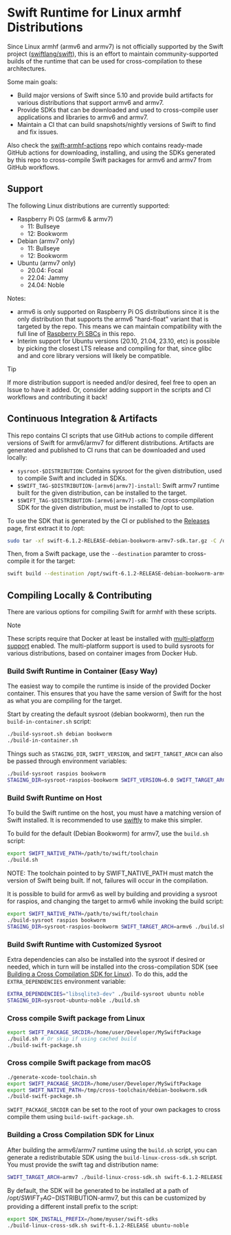 # Swift Runtime for Linux armhf Distributions

Since Linux armhf (armv6 and armv7) is not officially supported by the Swift project ([swiftlang/swift](https://github.com/swiftlang)), this is an effort
to maintain community-supported builds of the runtime that can be used for cross-compilation to these architectures.

Some main goals:

- Build major versions of Swift since 5.10 and provide build artifacts for various distributions that support armv6 and armv7.
- Provide SDKs that can be downloaded and used to cross-compile user applications and libraries to armv6 and armv7.
- Maintain a CI that can build snapshots/nightly versions of Swift to find and fix issues.

Also check the [swift-armhf-actions](https://github.com/xtremekforever/swift-armhf-actions) repo which contains ready-made GitHub actions for downloading, installing, and using the SDKs generated by this repo to cross-compile Swift packages for armv6 and armv7 from GitHub workflows.

## Support

The following Linux distributions are currently supported:

- Raspberry Pi OS (armv6 & armv7)
   - 11: Bullseye
   - 12: Bookworm
- Debian (armv7 only)
   - 11: Bullseye
   - 12: Bookworm
- Ubuntu (armv7 only)
   - 20.04: Focal
   - 22.04: Jammy
   - 24.04: Noble

Notes:
- armv6 is only supported on Raspberry Pi OS distributions since it is the only distribution that supports the armv6 "hard-float" variant that is targeted by the repo. This means we can maintain compatibility with the full line of [Raspberry Pi SBCs](https://www.raspberrypi.com/news/raspberry-pi-product-series-explained/) in this repo.
- Interim support for Ubuntu versions (20.10, 21.04, 23.10, etc) is possible by picking the closest LTS release and compiling for that, since glibc and and core library versions will likely be compatible.

> [!TIP]
> If more distribution support is needed and/or desired, feel free to open an Issue to have it added. Or, consider adding support in the scripts and CI workflows and contributing it back!

## Continuous Integration & Artifacts

This repo contains CI scripts that use GitHub actions to compile different versions of Swift
for armv6/armv7 for different distributions. Artifacts are generated and published to CI runs that can
be downloaded and used locally:

- `sysroot-$DISTRIBUTION`: Contains sysroot for the given distribution, used to compile Swift and included in SDKs.
- `$SWIFT_TAG-$DISTRIBUTION-[armv6|armv7]-install`: Swift armv7 runtime built for the given distribution, can be installed to the target.
- `$SWIFT_TAG-$DISTRIBUTION-[armv6|armv7]-sdk`: The cross-compilation SDK for the given distribution, must be installed to /opt to use.

To use the SDK that is generated by the CI or published to the [Releases](https://github.com/xtremekforever/swift-armv7/releases) page, first
extract it to /opt:

```bash
sudo tar -xf swift-6.1.2-RELEASE-debian-bookworm-armv7-sdk.tar.gz -C /opt
```

Then, from a Swift package, use the `--destination` paramter to cross-compile it for the target:

```bash
swift build --destination /opt/swift-6.1.2-RELEASE-debian-bookworm-armv7/debian-bookworm.json
```

## Compiling Locally & Contributing

There are various options for compiling Swift for armhf with these scripts.

> [!NOTE]
> These scripts require that Docker at least be installed with [multi-platform support](https://docs.docker.com/build/building/multi-platform/) enabled. The multi-platform support is used to build sysroots for various distributions, based on container images from Docker Hub.

### Build Swift Runtime in Container (Easy Way)

The easiest way to compile the runtime is inside of the provided Docker container. This ensures that you have the same version of Swift for the host as what you are compiling for the target.

Start by creating the default sysroot (debian bookworm), then run the `build-in-container.sh` script:

```bash
./build-sysroot.sh debian bookworm
./build-in-container.sh
```

Things such as `STAGING_DIR`, `SWIFT_VERSION`, and `SWIFT_TARGET_ARCH` can also be passed through environment variables:

```bash
./build-sysroot raspios bookworm
STAGING_DIR=sysroot-raspios-bookworm SWIFT_VERSION=6.0 SWIFT_TARGET_ARCH=armv6 ./build-in-container.sh
```

### Build Swift Runtime on Host

To build the Swift runtime on the host, you must have a matching version of Swift installed. It is recommended to use [swiftly](https://github.com/swiftlang/swiftly) to make this simpler.

To build for the default (Debian Bookworm) for armv7, use the `build.sh` script:

```bash
export SWIFT_NATIVE_PATH=/path/to/swift/toolchain
./build.sh
```

NOTE: The toolchain pointed to by SWIFT_NATIVE_PATH must match the version of Swift being built. If not, failures will occur in the compilation.

It is possible to build for armv6 as well by building and providing a sysroot for raspios, and changing the target to armv6 while invoking the build script:

```bash
export SWIFT_NATIVE_PATH=/path/to/swift/toolchain
./build-sysroot raspios bookworm
STAGING_DIR=sysroot-raspios-bookworm SWIFT_TARGET_ARCH=armv6 ./build.sh
```

### Build Swift Runtime with Customized Sysroot

Extra dependencies can also be installed into the sysroot if desired or needed, which in turn will be installed into the cross-compilation SDK (see [Building a Cross Compilation SDK for Linux](#building-a-cross-compilation-sdk-for-linux)). To do this, add the `EXTRA_DEPENDENCIES` environment variable:

```bash
EXTRA_DEPENDENCIES="libsqlite3-dev" ./build-sysroot ubuntu noble
STAGING_DIR=sysroot-ubuntu-noble ./build.sh
```

### Cross compile Swift package from Linux

```bash
export SWIFT_PACKAGE_SRCDIR=/home/user/Developer/MySwiftPackage
./build.sh # Or skip if using cached build
./build-swift-package.sh
```

### Cross compile Swift package from macOS

```bash
./generate-xcode-toolchain.sh
export SWIFT_PACKAGE_SRCDIR=/home/user/Developer/MySwiftPackage
export SWIFT_NATIVE_PATH=/tmp/cross-toolchain/debian-bookworm.sdk
./build-swift-package.sh
```

`SWIFT_PACKAGE_SRCDIR` can be set to the root of your own packages to cross compile them using `build-swift-package.sh`.

### Building a Cross Compilation SDK for Linux

After building the armv6/armv7 runtime using the `build.sh` script, you can generate a redistributable SDK
using the `build-linux-cross-sdk.sh` script. You must provide the swift tag and distribution name:

```bash
SWIFT_TARGET_ARCH=armv7 ./build-linux-cross-sdk.sh swift-6.1.2-RELEASE ubuntu-noble
```

By default, the SDK will be generated to be installed at a path of /opt/$SWIFT_TAG-$DISTRIBUTION-armv7, but this can be customized by providing a different install prefix to the script:

```bash
export SDK_INSTALL_PREFIX=/home/myuser/swift-sdks
./build-linux-cross-sdk.sh swift-6.1.2-RELEASE ubuntu-noble
```
